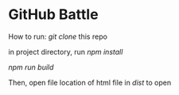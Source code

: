 # GitHub Battle

How to run:
*git clone* this repo

in project directory, run *npm install*

*npm run build*

Then, open file location of html file in *dist* to open
